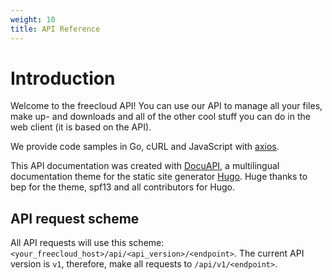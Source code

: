 ```yaml
---
weight: 10
title: API Reference
---
```


# Introduction

Welcome to the freecloud API! You can use our API to manage all your files, make up- and downloads and all of the other cool stuff you can do in the web client (it is based on the API).

We provide code samples in Go, cURL and JavaScript with [axios](https://github.com/axios/axios).

This API documentation was created with [DocuAPI](https://github.com/bep/docuapi/), a multilingual documentation theme for the static site generator [Hugo](http://gohugo.io/). Huge thanks to bep for the theme, spf13 and all contributors for Hugo.

## API request scheme

All API requests will use this scheme: `<your_freecloud_host>/api/<api_version>/<endpoint>`.
The current API version is `v1`, therefore, make all requests to `/api/v1/<endpoint>`.